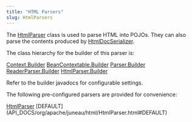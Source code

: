 ```yaml
---
title: "HTML Parsers"
slug: HtmlParsers
---
```


The <a href="/site/apidocs/org/apache/juneau/html/HtmlParser.html" target="_blank">HtmlParser</a> class is used to parse HTML into POJOs.
They can also parse the contents produced by <a href="/site/apidocs/org/apache/juneau/html/HtmlDocSerializer.html" target="_blank">HtmlDocSerializer</a>.

The class hierarchy for the builder of this parser is:

<tree>
<node-0><java-abstract-class><a href="/site/apidocs/org/apache/juneau/Context.Builder.html" target="_blank">Context.Builder</a></java-abstract-class></node-0>
<node-1><java-abstract-class><a href="/site/apidocs/org/apache/juneau/BeanContextable.Builder.html" target="_blank">BeanContextable.Builder</a></java-abstract-class></node-1>
<node-2><java-abstract-class><a href="/site/apidocs/org/apache/juneau/parser/Parser.Builder.html" target="_blank">Parser.Builder</a></java-abstract-class></node-2>
<node-3><java-abstract-class><a href="/site/apidocs/org/apache/juneau/parser/ReaderParser.Builder.html" target="_blank">ReaderParser.Builder</a></java-abstract-class></node-3>
<node-4><java-class><a href="/site/apidocs/org/apache/juneau/html/HtmlParser.Builder.html" target="_blank">HtmlParser.Builder</a></java-class></node-4>
</tree>

Refer to the builder javadocs for configurable settings.

The following pre-configured parsers are provided for convenience:

<tree>
<node-0><java-class><a href="/site/apidocs/org/apache/juneau/html/HtmlParser.html" target="_blank">HtmlParser</a></java-class></node-0>
<node-1><javac-field>[DEFAULT](API_DOCS/org/apache/juneau/html/HtmlParser.html#DEFAULT)</javac-field></node-1>
</tree>